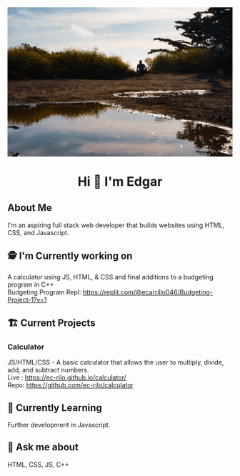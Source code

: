 <img src="images/Background.jpg" alt="Edgar sitting outside during golden hour" align="center">
<h1 align="center">Hi 👋 I'm Edgar</h1>

## About Me
I'm an aspiring full stack web developer that builds websites using HTML, CSS, and Javascript.

## 🕵️ I'm Currently working on
A calculator using JS, HTML, & CSS and final additions to a budgeting program in C++
<br>
Budgeting Program Repl: https://replit.com/@ecarrillo046/Budgeting-Project-1?v=1

## 🏗️  Current Projects

### Calculator
JS/HTML/CSS - A basic calculator that allows the user to multiply, divide, add, and subtract numbers.
<br>
Live : https://ec-rilo.github.io/calculator/
<br>
Repo: https://github.com/ec-rilo/calculator

## 🌱 Currently Learning
Further development in Javascript.

## 💬 Ask me about
HTML, CSS, JS, C++
